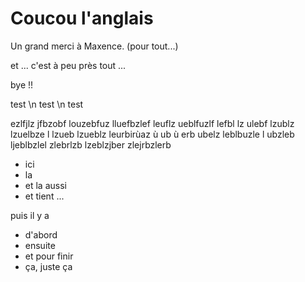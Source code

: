 # Coucou l'anglais

Un grand merci à Maxence.
(pour tout...)

et ... c'est à peu près tout ...

bye !!


test \n test \n test

ezlfjlz jfbzobf louzebfuz lluefbzlef leuflz  ueblfuzlf lefbl lz ulebf   lzublz lzuelbze l  lzueb lzueblz leurbirùaz ù ub ù  erb  ubelz leblbuzle l ubzleb  ljeblbzlel zlebrlzb lzeblzjber zlejrbzlerb

- ici
- la
- et la aussi
- et tient ...

puis il y a

* d'abord
* ensuite
* et pour finir
* ça, juste ça
